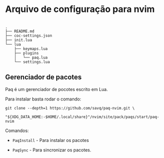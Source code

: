 # Arquivo de configuração para nvim
```

.
├── README.md
├── coc-settings.json
├── init.lua
└── lua
    ├── keymaps.lua
    ├── plugins
    │   └── paq.lua
    └── settings.lua

```

## Gerenciador de pacotes

Paq é um gerenciador de pocotes escrito em Lua.

Para instalar basta rodar o comando:

```
git clone --depth=1 https://github.com/savq/paq-nvim.git \
    "${XDG_DATA_HOME:-$HOME/.local/share}"/nvim/site/pack/paqs/start/paq-nvim
```

Comandos:

* `PaqInstall` - Para instalar os pacotes

* `PaqSync` - Para sincronizar os pacotes.
